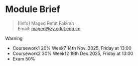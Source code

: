 # Module Brief

> [!info]
> Maged Refat Fakirah  
> Email: <maged@zy.cdut.edu.cn>

> [!warning]
>
> - Coursework1 20% Week7 14th Nov. 2025, Friday at 13:00
> - Coursework2 30% Week12 19th Dec.2025, Friday at 13:00
> - Exam 50%
